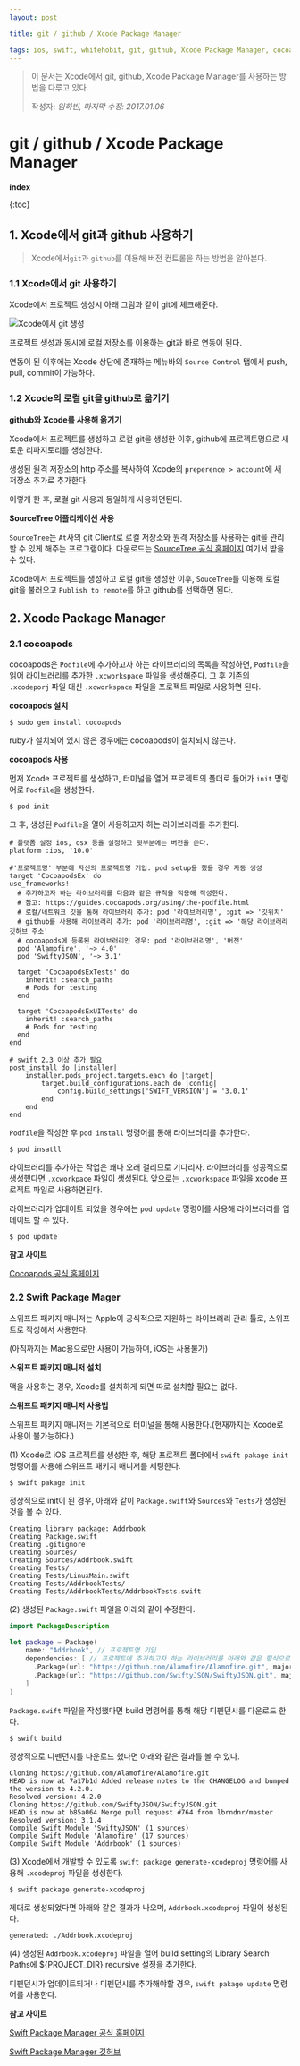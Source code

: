 ```yaml
---
layout: post

title: git / github / Xcode Package Manager

tags: ios, swift, whitehobit, git, github, Xcode Package Manager, cocoapods, Swift Package Manager
---
```


> 이 문서는 Xcode에서 git, github, Xcode Package Manager를 사용하는 방법을 다루고 있다.
>
> 작성자: *임하빈, 마지막 수정: 2017.01.06*

# git / github / Xcode Package Manager

**index**

{:toc}

## 1. Xcode에서 git과 github 사용하기 

> Xcode에서`git`과 `github`를 이용해 버전 컨트롤을 하는 방법을 알아본다.

### 1.1 Xcode에서 git 사용하기

Xcode에서 프로젝트 생성시 아래 그림과 같이 git에 체크해준다.

![Xcode에서 git 생성]()

프로젝트 생성과 동시에 로컬 저장소를 이용하는 git과 바로 연동이 된다.

연동이 된 이후에는 Xcode 상단에 존재하는 메뉴바의 `Source Control` 탭에서 push, pull, commit이 가능하다.



### 1.2 Xcode의 로컬 git을 github로 옮기기

**github와 Xcode를 사용해 옮기기**

Xcode에서 프로젝트를 생성하고 로컬 git을 생성한 이후, github에 프로젝트명으로 새로운 리파지토리를 생성한다. 

생성된 원격 저장소의 http 주소를 복사하여 Xcode의 `preperence > account`에 새 저장소 추가로 추가한다.

이렇게 한 후, 로컬 git 사용과 동일하게 사용하면된다.

**SourceTree 어플리케이션 사용**

`SourceTree`는 `At`사의 git Client로 로컬 저장소와 원격 저장소를 사용하는 git을 관리할 수 있게 해주는 프로그램이다. 다운로드는  [SourceTree 공식 홈페이지][2] 여기서 받을 수 있다.

Xcode에서 프로젝트를 생성하고 로컬 git을 생성한 이후, `SouceTree`를 이용해 로컬 git을 불러오고 `Publish to remote`를 하고 github를 선택하면 된다. 

## 2. Xcode Package Manager

### 2.1 cocoapods

cocoapods은 `Podfile`에 추가하고자 하는 라이브러리의 목록을 작성하면, `Podfile`을 읽어 라이브러리를 추가한 `.xcworkspace` 파일을 생성해준다. 그 후 기존의 `.xcodeporj` 파일 대신 `.xcworkspace` 파일을 프로젝트 파일로 사용하면 된다.

**cocoapods 설치**

```shell
$ sudo gem install cocoapods
```

ruby가 설치되어 있지 않은 경우에는 cocoapods이 설치되지 않는다.

**cocoapods 사용**

먼저 Xcode 프로젝트를 생성하고, 터미널을 열어 프로젝트의 폴더로 들어가 `init` 명령어로 `Podfile`을 생성한다.

```shell
$ pod init
```

그 후, 생성된 `Podfile`을 열어 사용하고자 하는 라이브러리를 추가한다.

```
# 플랫폼 설정 ios, osx 등을 설정하고 뒷부분에는 버전을 쓴다. 
platform :ios, '10.0' 

#'프로젝트명' 부분에 자신의 프로젝트명 기입. pod setup을 했을 경우 자동 생성
target 'CocoapodsEx' do 
use_frameworks!
  # 추가하고자 하는 라이브러리를 다음과 같은 규칙을 적용해 작성한다.
  # 참고: https://guides.cocoapods.org/using/the-podfile.html
  # 로컬/네트워크 깃을 통해 라이브러리 추가: pod '라이브러리명', :git => '깃위치'
  # github를 사용해 라이브러리 추가: pod '라이브러리명', :git => '해당 라이브러리 깃허브 주소'
  # cocoapods에 등록된 라이브러리인 경우: pod '라이브러리명', '버전'
  pod 'Alamofire', '~> 4.0'
  pod 'SwiftyJSON', '~> 3.1'

  target 'CocoapodsExTests' do
    inherit! :search_paths
    # Pods for testing
  end

  target 'CocoapodsExUITests' do
    inherit! :search_paths
    # Pods for testing
  end
end

# swift 2.3 이상 추가 필요
post_install do |installer|
    installer.pods_project.targets.each do |target|
        target.build_configurations.each do |config|
            config.build_settings['SWIFT_VERSION'] = '3.0.1'
        end
    end
end
```

`Podfile`을 작성한 후 `pod install` 명령어를 통해 라이브러리를 추가한다.

``` shell
$ pod insatll
```

라이브러리를 추가하는 작업은 꽤나 오래 걸리므로 기다리자. 라이브러리를 성공적으로 생성했다면 `.xcworkpace` 파일이 생성된다. 앞으로는 `.xcworkspace` 파일을 xcode 프로젝트 파일로 사용하면된다.

라이브러리가 업데이트 되었을 경우에는 `pod update` 명령어를 사용해 라이브러리를 업데이트 할 수 있다.

```shell
$ pod update
```



**참고 사이트**

[Cocoapods 공식 홈페이지][3]



### 2.2 Swift Package Mager

스위프트 패키지 매니저는 Apple이 공식적으로 지원하는 라이브러리 관리 툴로, 스위프트로 작성해서 사용한다.

(아직까지는 Mac용으로만 사용이 가능하며, iOS는 사용불가)

**스위프트 패키지 매니저 설치**

맥을 사용하는 경우, Xcode를 설치하게 되면 따로 설치할 필요는 없다.

**스위프트 패키지 매니저 사용법**

스위프트 패키지 매니저는 기본적으로 터미널을 통해 사용한다.(현재까지는 Xcode로 사용이 불가능하다.)

(1) Xcode로 iOS 프로젝트를 생성한 후, 해당 프로젝트 폴더에서 `swift pakage init` 명령어를 사용해 스위프트 패키지 매니저를 세팅한다.

``` shell
$ swift pakage init
```

정상적으로 init이 된 경우, 아래와 같이 `Package.swift`와 `Sources`와 `Tests`가 생성된 것을 볼 수 있다.

``` shell
Creating library package: Addrbook
Creating Package.swift
Creating .gitignore
Creating Sources/
Creating Sources/Addrbook.swift
Creating Tests/
Creating Tests/LinuxMain.swift
Creating Tests/AddrbookTests/
Creating Tests/AddrbookTests/AddrbookTests.swift
```

(2) 생성된 `Package.swift` 파일을 아래와 같이 수정한다.

``` swift
import PackageDescription

let package = Package(
	name: "Addrbook", // 프로젝트명 기입
	dependencies: [ // 프로젝트에 추가하고자 하는 라이브러리를 아래와 같은 형식으로 추가
      .Package(url: "https://github.com/Alamofire/Alamofire.git", majorVersion: 4, minor: 2),
      .Package(url: "https://github.com/SwiftyJSON/SwiftyJSON.git", majorVersion: 3, minor: 1)
	]
)
```

`Package.swift` 파일을 작성했다면 build 명령어를 통해 해당 디펜던시를 다운로드 한다.

``` shell
$ swift build
```

정상적으로 디펜던시를 다운로드 했다면 아래와 같은 결과를 볼 수 있다.

```shell
Cloning https://github.com/Alamofire/Alamofire.git
HEAD is now at 7a17b1d Added release notes to the CHANGELOG and bumped the version to 4.2.0.
Resolved version: 4.2.0
Cloning https://github.com/SwiftyJSON/SwiftyJSON.git
HEAD is now at b85a064 Merge pull request #764 from lbrndnr/master
Resolved version: 3.1.4
Compile Swift Module 'SwiftyJSON' (1 sources)
Compile Swift Module 'Alamofire' (17 sources)
Compile Swift Module 'Addrbook' (1 sources)
```

(3) Xcode에서 개발할 수 있도록 `swift package generate-xcodeproj` 명령어를 사용해 `.xcodeproj` 파일을 생성한다.

``` shell
$ swift package generate-xcodeproj
```

제대로 생성되었다면 아래와 같은 결과가 나오며, `Addrbook.xcodeproj` 파일이 생성된다.

``` shell
generated: ./Addrbook.xcodeproj
```

(4) 생성된 `Addrbook.xcodeproj` 파일을 열어 build setting의 Library Search Paths에 ${PROJECT_DIR} recursive 설정을 추가한다.

디펜던시가 업데이트되거나 디펜던시를 추가해야할 경우, `swift pakage update` 명령어를 사용한다.

**참고 사이트**

[Swift Package Manager 공식 홈페이지][4]

[Swift Package Manager 깃허브][5]

[1]:http://github.com/whitehobbit/cocoapodsEx	"소스 코드"
[2]:https://www.sourcetreeapp.com/	"SourceTree 공식 홈페이지"
[3]:https://cocoapods.org	"Cocoapods 공식 홈페이지"
[4]: https://swift.org/package-manager/	"Swift Package Manager 공식 홈페이지"
[5]:https://github.com/apple/swift-package-manager	"Swift Package Manager github"



